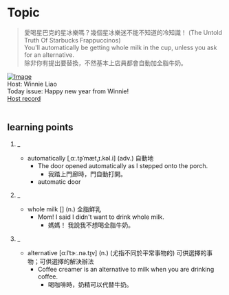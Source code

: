 # Topic

> 愛喝星巴克的星冰樂嗎？幾個星冰樂迷不能不知道的冷知識！ (The Untold Truth Of Starbucks Frappuccinos) <br>
> You'll automatically be getting whole milk in the cup, unless you ask for an alternative. <br>
> 除非你有提出要替換，不然基本上店員都會自動加全脂牛奶。 <br>

[![Image](https://cdn.voicetube.com/assets/thumbnails/NDui5h8Xtjc.jpg)](https://www.youtube.com/embed/NDui5h8Xtjc?rel=0&showinfo=0&cc_load_policy=0&controls=1&autoplay=1&iv_load_policy=3&playsinline=1&wmode=transparent&start=54&end=58&enablejsapi=1&origin=https://tw.voicetube.com&widgetid=1)<br>
Host: Winnie Liao
<br>Today issue: Happy new year from Winnie!
<br>
[Host record](https://cdn.voicetube.com/tmp/everyday_records/callmeboss901/3808.mp3)
<br><br>
## learning points
1. _
	* automatically [ˌɑː.t̬əˈmæt̬.ɪ.kəl.i] (adv.) 自動地
		- The door opened automatically as I stepped onto the porch.
			+ 我踏上門廊時，門自動打開。
		- automatic door

2. _
	* whole milk [] (n.) 全脂鮮乳
		- Mom! I said I didn't want to drink whole milk.
			+ 媽媽！ 我說我不想喝全脂牛奶。

3. _
	* alternative [ɑːlˈtɝː.nə.t̬ɪv] (n.) (尤指不同於平常事物的) 可供選擇的事物；可供選擇的解決辦法
		- Coffee creamer is an alternative to milk when you are drinking coffee.
			+ 喝咖啡時，奶精可以代替牛奶。
